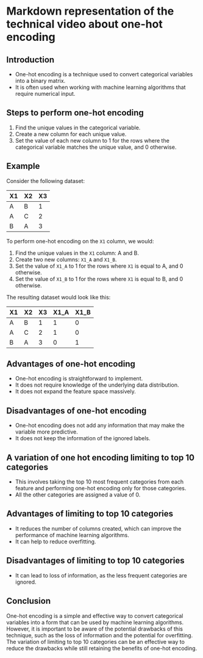 # Markdown representation of the technical video about one-hot encoding 

## Introduction

- One-hot encoding is a technique used to convert categorical variables into a binary matrix.
- It is often used when working with machine learning algorithms that require numerical input.

## Steps to perform one-hot encoding

1. Find the unique values in the categorical variable.
2. Create a new column for each unique value.
3. Set the value of each new column to 1 for the rows where the categorical variable matches the unique value, and 0 otherwise.

## Example

Consider the following dataset:

| X1 | X2 | X3 |
|---|---|---|
| A | B | 1 |
| A | C | 2 |
| B | A | 3 |

To perform one-hot encoding on the `X1` column, we would:

1. Find the unique values in the `X1` column: A and B.
2. Create two new columns: `X1_A` and `X1_B`.
3. Set the value of `X1_A` to 1 for the rows where `X1` is equal to A, and 0 otherwise.
4. Set the value of `X1_B` to 1 for the rows where `X1` is equal to B, and 0 otherwise.

The resulting dataset would look like this:

| X1 | X2 | X3 | X1_A | X1_B |
|---|---|---|---|---|
| A | B | 1 | 1 | 0 |
| A | C | 2 | 1 | 0 |
| B | A | 3 | 0 | 1 |

## Advantages of one-hot encoding

- One-hot encoding is straightforward to implement.
- It does not require knowledge of the underlying data distribution.
- It does not expand the feature space massively.

## Disadvantages of one-hot encoding

- One-hot encoding does not add any information that may make the variable more predictive.
- It does not keep the information of the ignored labels.

## A variation of one hot encoding limiting to top 10 categories

- This involves taking the top 10 most frequent categories from each feature and performing one-hot encoding only for those categories.
- All the other categories are assigned a value of 0.

## Advantages of limiting to top 10 categories

- It reduces the number of columns created, which can improve the performance of machine learning algorithms.
- It can help to reduce overfitting.

## Disadvantages of limiting to top 10 categories

- It can lead to loss of information, as the less frequent categories are ignored.


## Conclusion

One-hot encoding is a simple and effective way to convert categorical variables into a form that can be used by machine learning algorithms. However, it is important to be aware of the potential drawbacks of this technique, such as the loss of information and the potential for overfitting. The variation of limiting to top 10 categories can be an effective way to reduce the drawbacks while still retaining the benefits of one-hot encoding.